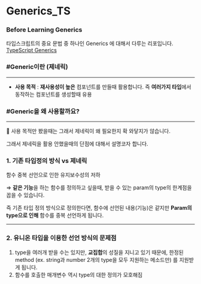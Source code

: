 # Generics_TS
### Before Learning Generics 
타입스크립트의 중요 문법 중 하나인 Generics 에 대해서 다루는 리포입니다.  [TypeScript Generics](https://reinvented-specialist-02e.notion.site/Prototype-Generic-a6d4b5ee8010465b93fb876d9550f38a) 


### #Generic이란 (제네릭)

---

- **사용 목적** : **재사용성이 높은** 컴포넌트를 만들때 활용합니다. 즉 **여러가지 타입**에서 동작하는 컴포넌트를 생성할때 유용

### #Generic을 왜 사용할까요?

---

🤔 사용 목적만 봤을때는 그래서 제네릭이 왜 필요한지 확 와닿지가 않습니다. 

그래서 제네릭을 활용 안했을때의 단점에 대해서 설명코자 합니다.

### 1. 기존 타입정의 방식 vs 제네릭

함수 중복 선언으로 인한 유지보수성의 저하 

⇒ **같은 기능**을 하는 함수를 정의하고 싶을때, 받을 수 있는 param의 type의 한계점을 꼽을 수 있습니다. 

즉 기존 타입 정의 방식으로 정의한다면, 함수에 선언된 내용(기능)은 같지만 **Param의 type으로 인해** 함수를 중복 선언하게 됩니다. 

 ****

### 2. 유니온 타입을 이용한 선언 방식의 문제점

1. type을 여러개 받을 수는 있지만, **교집합**의 성질을 지니고 있기 때문에,
한정된 method (ex. string과 number 2개의 type을 모두 지원하는 메소드만) 를 지원받게 됩니다.
2. 함수를 호출한 매개변수 역시 type의 대한 정의가 모호해짐
